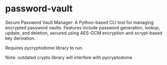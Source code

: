 # password-vault
Secure Password Vault Manager: A Python-based CLI tool for managing encrypted password vaults. Features include password generation, lookup, update, and deletion, secured using AES-GCM encryption and scrypt-based key derivation.

Requires pycryptodome library to run.

Note: outdated crypto library will interfere with pycryptodome
